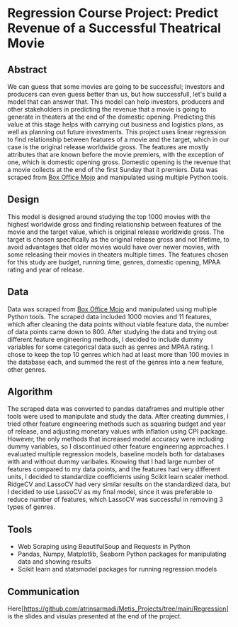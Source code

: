 # Regression Course Project: Predict Revenue of a Successful Theatrical Movie

## Abstract

We can guess that some movies are going to be successful; Investors and producers can even guess better than us, but how successfull, let's build a model that can answer that. This model can help investors, producers and other stakeholders in predicting the revenue that a movie is going to generate in theaters at the end of the domestic opening. Predicting this value at this stage helps with carrying out business and logistics plans, as well as planning out future investments.
This project uses linear regression to find relationship between features of a movie and the target, which in our case is the original release worldwide gross. The features are mostly attributes that are known before the movie premiers, with the exception of one, which is domestic opening gross. Domestic opening is the revenue that a movie collects at the end of the first Sunday that it premiers. 
Data was scraped from [Box Office Mojo](https://www.boxofficemojo.com/chart/ww_top_lifetime_gross/?area=XWW&ref_=bo_cso_ac) and manipulated using multiple Python tools.


## Design
This model is designed around studying the top 1000 movies with the highest worldwide gross and finding relationship between features of the movie and the target value, which is original release worldwide gross. The target is chosen specifically as the original release gross and not lifetime, to avoid advantages that older movies would have over newer movies, with some releasing their movies in theaters multiple times. The features chosen for this study are budget, running time, genres, domestic opening, MPAA rating and year of release. 


## Data
Data was scraped from [Box Office Mojo](https://www.boxofficemojo.com/chart/ww_top_lifetime_gross/?area=XWW&ref_=bo_cso_ac) and manipulated using multiple Python tools. The scraped data included 1000 movies and 11 features, which after cleaning the data points without viable feature data, the number of data points came down to 800. After studying the data and trying out different feature engineering methods, I decided to include dummy variables for some categorical data such as genres and MPAA rating. I chose to keep the top 10 genres which had at least more than 100 movies in the database each, and summed the rest of the genres into a new feature, other genres.


## Algorithm
The scraped data was converted to pandas dataframes and multiple other tools were used to manipulate and study the data. After creating dummies, I tried other feature engineering methods such as squaring budget and year of release, and adjusting monetary values with inflation using CPI package. However, the only methods that increased model accuracy were including dummy variables, so I discontinued other feature engineering approaches. 
I evaluated multiple regression models, baseline models both for databases with and without dummy varibales. Knowing that I had large number of features compared to my data points, and the features had very different units, I decided to standardize coefficients using Scikit learn scaler method. RidgeCV and LassoCV had very similar results on the standardized data, but I decided to use LassoCV as my final model, since it was preferable to reduce number of features, which LassoCV was successful in removing 3 types of genres.


## Tools
- Web Scraping using BeautifulSoup and Requests in Python
- Pandas, Numpy, Matplotlib, Seaborn Python packages for manipulating data and showing results
- Scikit learn and statsmodel packages for running regression models

## Communication
Here[https://github.com/atrinsarmadi/Metis_Projects/tree/main/Regression] is the slides and visulas presented at the end of the project.
